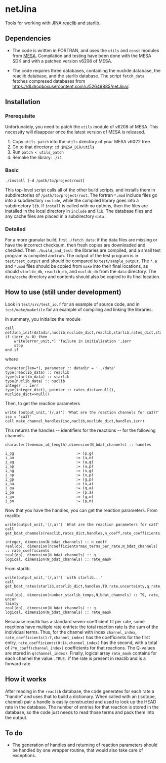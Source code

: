 # netJina
Tools for working with [JINA reaclib](https://groups.nscl.msu.edu/jina/reaclib/db/) and [starlib](http://starlib.physics.unc.edu).

## Dependencies

*   The code is written in FORTRAN, and uses the `utils` and `const` modules from [MESA](http://mesa.sourceforge.net). Compilation and testing have been done with the MESA SDK and with a patched version v6208 of MESA.

*   The code requires three databases, containing the nuclide database, the reaclib database, and the starlib database.  The script `fetch_data` fetches compresed databases from https://dl.dropboxusercontent.com/u/52649885/netJina/.

## Installation

### Prerequisite
Unfortunately, you need to patch the `utils` module of v6208 of MESA. This necessity will disappear once the latest version of MESA is released.

1.  Copy `utils_patch` into the `utils` directory of your MESA v6022 tree.
2.  Go to that directory: `cd $MESA_DIR/utils`
2.  Run `patch < utils_patch`
3.  Remake the library: `./i1`

### Basic

    ./install [-d /path/to/project/root]

This top-level script calls all of the other build scripts, and installs them in subdirectories of `/path/to/project/root`. The fortran `*.mod` include files go into a subdirectory `include`, while the compiled library goes into a subdirectory `lib`. If `install` is called with no options, then the files are installed in the local directory in `include` and `lib`.  The database files and any cache files are placed in a subdirectory `data`.

### Detailed

For a more granular build, first `./fetch_data`: if the data files are missing or have the incorrect checksum, then fresh copies are downloaded and checked. Then `./build_and_test`: the libraries are compiled, and a small test program is compiled and run.  The output of the test program is in `test/test_output` and should be compared to `test/sample_output`. The `*.a` and `*.mod` files should be copied from `make` into their final locations, as should `starlib_db`, `reaclib_db`, and `nuclib_db` from the `data` directory. The `data/cache` directory and contents should also be copied to its final location.

## How to use (still under development)
Look in `test/src/test_io.f` for an example of source code, and in `test/make/makefile` for an example of compiling and linking the libraries.

In summary, you initialize the module

    call netJina_init(datadir,nuclib,nuclide_dict,reaclib,starlib,rates_dict,starlib_dict,ierr)
    if (ierr /= 0) then
        write(error_unit,*) 'failure in initialization ',ierr
        stop
    end if

where
    
    character(len=*), parameter :: datadir = '../data'
    type(reaclib_data) :: reaclib
    type(starlib_data) :: starlib
    type(nuclib_data) :: nuclib
    integer :: ierr
    type(integer_dict), pointer :: rates_dict=>null(), nuclide_dict=>null()
    
Then, to get the reaction parameters

    write (output_unit,'(/,a)') 'What are the reaction channels for ca37?'
    iso = 'ca37'
    call make_channel_handles(iso,nuclib,nuclide_dict,handles,ierr)

This returns the handles -- identifiers for the reactions -- for the following channels.

    character(len=max_id_length),dimension(N_bdat_channels) :: handles

	i_pg							:= (p,g)
	i_an							:= (a,n)
	i_ag							:= (a,g)
	i_ap							:= (a,p)
	i_ng							:= (n,g)
	i_np							:= (n,p)
	i_gp							:= (g,p)
    i_na                            := (n,a)
	i_ga							:= (g,a)
	i_pa							:= (p,a)
	i_gn							:= (g,n)
	i_pn							:= (p,n)

Now that you have the handles, you can get the reaction parameters.  From reaclib:

    write(output_unit,'(/,a)') 'What are the reaction parameters for ca37'
    call get_bdat_channels(reaclib,rates_dict,handles,n_coeff,rate_coefficients,q,rate_mask)

    integer, dimension(N_bdat_channels) :: n_coeff
    real(dp), dimension(ncoefficients*max_terms_per_rate,N_bdat_channels) :: rate_coefficients
    real(dp), dimension(N_bdat_channels) :: q
    logical, dimension(N_bdat_channels) :: rate_mask

From starlib:

    write(output_unit,'(/,a)') 'with starlib...'
    call get_bdat_rates(starlib,starlib_dict,handles,T9,rate,uncertainty,q,rate_mask)

    real(dp), dimension(number_starlib_temps,N_bdat_channels) :: T9, rate, uncer
    tainty
    real(dp), dimension(N_bdat_channels) :: q
    logical, dimension(N_bdat_channels) :: rate_mask

Becauase reaclib has a standard seven-coefficient fit per rate, some reactions have multiple rate entries: the total reaction rate is the sum of the individual terms.  Thus, for the channel with index `channel_index`, `rate_coefficients(1:7,channel_index)` has the coefficients for the first entry, `rate_coefficients(8:14,channel_index)` has the second, with a total of `7*n_coeff(channel_index)` coefficients for that reactions.  The Q-values are stored in `q(channel_index)`. Finally, logical array `rate_mask` contains for each channel the value `.TRUE.` if the rate is present in reaclib and is a forward rate.
	
## How it works
After reading in the `reaclib` database, the code generates for each rate a "handle" and uses that to build a dictionary.  When called with an (isotope, channel) pair a handle is easily constructed and used to look up the HEAD rate in the database. The number of entries for that reaction is stored in the database, so the code just needs to read those terms and pack them into the output.

## To do
*   The generation of handles and returning of reaction parameters should be handled by one wrapper routine, that would also take care of exceptions.
